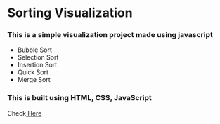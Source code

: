 # Sorting Visualization
### This is a simple visualization project made using javascript 
- Bubble Sort 
- Selection Sort
- Insertion Sort
- Quick Sort
- Merge Sort

### This is built using HTML, CSS, JavaScript <br/>

Check<a href="https://rajeshtaddi.github.io/sorting_visualizer/"> Here</a>

